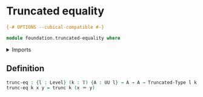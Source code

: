 # Truncated equality

```agda
{-# OPTIONS --cubical-compatible #-}

module foundation.truncated-equality where
```

<details><summary>Imports</summary>

```agda
open import foundation.truncations
open import foundation.universe-levels

open import foundation-core.identity-types
open import foundation-core.truncated-types
open import foundation-core.truncation-levels
```

</details>

## Definition

```agda
trunc-eq : {l : Level} (k : 𝕋) {A : UU l} → A → A → Truncated-Type l k
trunc-eq k x y = trunc k (x ＝ y)
```
